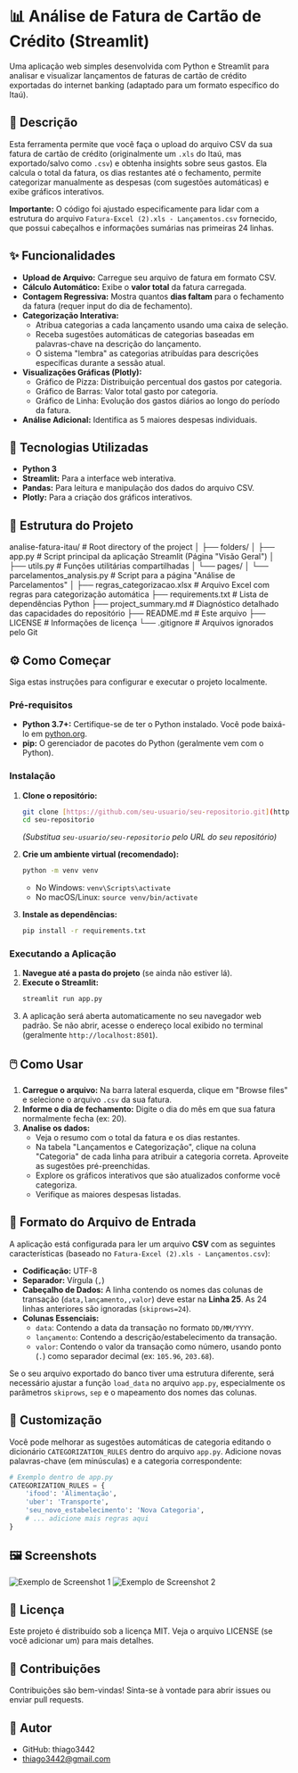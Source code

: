 # 📊 Análise de Fatura de Cartão de Crédito (Streamlit)

Uma aplicação web simples desenvolvida com Python e Streamlit para analisar e visualizar lançamentos de faturas de cartão de crédito exportadas do internet banking (adaptado para um formato específico do Itaú).

## 📝 Descrição

Esta ferramenta permite que você faça o upload do arquivo CSV da sua fatura de cartão de crédito (originalmente um `.xls` do Itaú, mas exportado/salvo como `.csv`) e obtenha insights sobre seus gastos. Ela calcula o total da fatura, os dias restantes até o fechamento, permite categorizar manualmente as despesas (com sugestões automáticas) e exibe gráficos interativos.

**Importante:** O código foi ajustado especificamente para lidar com a estrutura do arquivo `Fatura-Excel (2).xls - Lançamentos.csv` fornecido, que possui cabeçalhos e informações sumárias nas primeiras 24 linhas.

## ✨ Funcionalidades

* **Upload de Arquivo:** Carregue seu arquivo de fatura em formato CSV.
* **Cálculo Automático:** Exibe o **valor total** da fatura carregada.
* **Contagem Regressiva:** Mostra quantos **dias faltam** para o fechamento da fatura (requer input do dia de fechamento).
* **Categorização Interativa:**
    * Atribua categorias a cada lançamento usando uma caixa de seleção.
    * Receba sugestões automáticas de categorias baseadas em palavras-chave na descrição do lançamento.
    * O sistema "lembra" as categorias atribuídas para descrições específicas durante a sessão atual.
* **Visualizações Gráficas (Plotly):**
    * Gráfico de Pizza: Distribuição percentual dos gastos por categoria.
    * Gráfico de Barras: Valor total gasto por categoria.
    * Gráfico de Linha: Evolução dos gastos diários ao longo do período da fatura.
* **Análise Adicional:** Identifica as 5 maiores despesas individuais.

## 🚀 Tecnologias Utilizadas

* **Python 3**
* **Streamlit:** Para a interface web interativa.
* **Pandas:** Para leitura e manipulação dos dados do arquivo CSV.
* **Plotly:** Para a criação dos gráficos interativos.

## 📁 Estrutura do Projeto

analise-fatura-itau/  # Root directory of the project
│
├── folders/
│   ├── app.py                     # Script principal da aplicação Streamlit (Página "Visão Geral")
│   ├── utils.py                   # Funções utilitárias compartilhadas
│   └── pages/
│       └── parcelamentos_analysis.py # Script para a página "Análise de Parcelamentos"
│
├── regras_categorizacao.xlsx      # Arquivo Excel com regras para categorização automática
├── requirements.txt               # Lista de dependências Python
├── project_summary.md             # Diagnóstico detalhado das capacidades do repositório
├── README.md                      # Este arquivo
├── LICENSE                        # Informações de licença
└── .gitignore                     # Arquivos ignorados pelo Git

## ⚙️ Como Começar

Siga estas instruções para configurar e executar o projeto localmente.

### Pré-requisitos

* **Python 3.7+:** Certifique-se de ter o Python instalado. Você pode baixá-lo em [python.org](https://www.python.org/).
* **pip:** O gerenciador de pacotes do Python (geralmente vem com o Python).

### Instalação

1.  **Clone o repositório:**
    ```bash
    git clone [https://github.com/seu-usuario/seu-repositorio.git](https://github.com/seu-usuario/seu-repositorio.git)
    cd seu-repositorio
    ```
    *(Substitua `seu-usuario/seu-repositorio` pelo URL do seu repositório)*

2.  **Crie um ambiente virtual (recomendado):**
    ```bash
    python -m venv venv
    ```
    * No Windows: `venv\Scripts\activate`
    * No macOS/Linux: `source venv/bin/activate`

3.  **Instale as dependências:**
    ```bash
    pip install -r requirements.txt
    ```

### Executando a Aplicação

1.  **Navegue até a pasta do projeto** (se ainda não estiver lá).
2.  **Execute o Streamlit:**
    ```bash
    streamlit run app.py
    ```
3.  A aplicação será aberta automaticamente no seu navegador web padrão. Se não abrir, acesse o endereço local exibido no terminal (geralmente `http://localhost:8501`).

## 🖱️ Como Usar

1.  **Carregue o arquivo:** Na barra lateral esquerda, clique em "Browse files" e selecione o arquivo `.csv` da sua fatura.
2.  **Informe o dia de fechamento:** Digite o dia do mês em que sua fatura normalmente fecha (ex: 20).
3.  **Analise os dados:**
    * Veja o resumo com o total da fatura e os dias restantes.
    * Na tabela "Lançamentos e Categorização", clique na coluna "Categoria" de cada linha para atribuir a categoria correta. Aproveite as sugestões pré-preenchidas.
    * Explore os gráficos interativos que são atualizados conforme você categoriza.
    * Verifique as maiores despesas listadas.

## 📄 Formato do Arquivo de Entrada

A aplicação está configurada para ler um arquivo **CSV** com as seguintes características (baseado no `Fatura-Excel (2).xls - Lançamentos.csv`):

* **Codificação:** UTF-8
* **Separador:** Vírgula (`,`)
* **Cabeçalho de Dados:** A linha contendo os nomes das colunas de transação (`data,lançamento,,valor`) deve estar na **Linha 25**. As 24 linhas anteriores são ignoradas (`skiprows=24`).
* **Colunas Essenciais:**
    * `data`: Contendo a data da transação no formato `DD/MM/YYYY`.
    * `lançamento`: Contendo a descrição/estabelecimento da transação.
    * `valor`: Contendo o valor da transação como número, usando ponto (`.`) como separador decimal (ex: `105.96`, `203.68`).

Se o seu arquivo exportado do banco tiver uma estrutura diferente, será necessário ajustar a função `load_data` no arquivo `app.py`, especialmente os parâmetros `skiprows`, `sep` e o mapeamento dos nomes das colunas.

## 🔧 Customização

Você pode melhorar as sugestões automáticas de categoria editando o dicionário `CATEGORIZATION_RULES` dentro do arquivo `app.py`. Adicione novas palavras-chave (em minúsculas) e a categoria correspondente:

```python
# Exemplo dentro de app.py
CATEGORIZATION_RULES = {
    'ifood': 'Alimentação',
    'uber': 'Transporte',
    'seu_novo_estabelecimento': 'Nova Categoria',
    # ... adicione mais regras aqui
}
```


## 🖼️ Screenshots


![Exemplo de Screenshot 1](caminho/para/screenshot1.png)
![Exemplo de Screenshot 2](caminho/para/screenshot2.png)


## 📜 Licença
Este projeto é distribuído sob a licença MIT. Veja o arquivo LICENSE (se você adicionar um) para mais detalhes.


## 🤝 Contribuições
Contribuições são bem-vindas! Sinta-se à vontade para abrir issues ou enviar pull requests.

## 👤 Autor

- GitHub: thiago3442
- thiago3442@gmail.com
